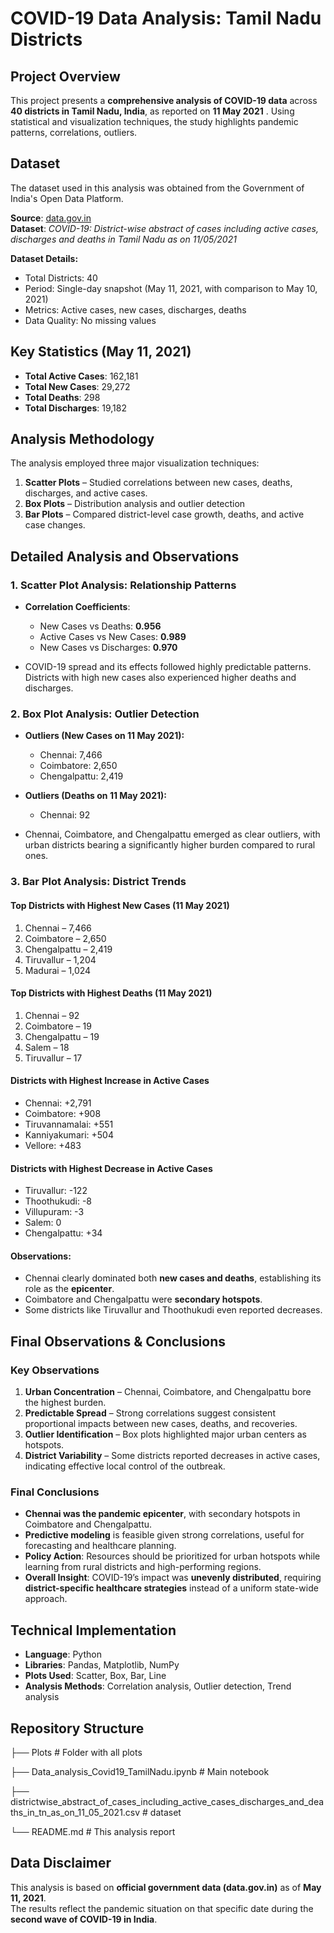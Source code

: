 # COVID-19 Data Analysis: Tamil Nadu Districts

## Project Overview
This project presents a **comprehensive analysis of COVID-19 data** across **40 districts in Tamil Nadu, India**, as reported on **11 May 2021** . Using statistical and visualization techniques, the study highlights pandemic patterns, correlations, outliers.  

## Dataset
The dataset used in this analysis was obtained from the Government of India's Open Data Platform.

**Source**: [data.gov.in](https://www.data.gov.in/resource/covid-19-district-wise-abstract-cases-including-active-cases-discharges-and-deaths-295)  
**Dataset**: *COVID-19: District-wise abstract of cases including active cases, discharges and deaths in Tamil Nadu as on 11/05/2021*  

**Dataset Details:**
- Total Districts: 40  
- Period: Single-day snapshot (May 11, 2021, with comparison to May 10, 2021)  
- Metrics: Active cases, new cases, discharges, deaths  
- Data Quality: No missing values

## Key Statistics (May 11, 2021)
- **Total Active Cases**: 162,181  
- **Total New Cases**: 29,272  
- **Total Deaths**: 298  
- **Total Discharges**: 19,182

## Analysis Methodology
The analysis employed three major visualization techniques:  

1. **Scatter Plots** – Studied correlations between new cases, deaths, discharges, and active cases.  
2. **Box Plots** – Distribution analysis and outlier detection   
3. **Bar Plots** – Compared district-level case growth, deaths, and active case changes.

## Detailed Analysis and Observations

### 1. Scatter Plot Analysis: Relationship Patterns
- **Correlation Coefficients**:  
  - New Cases vs Deaths: **0.956**  
  - Active Cases vs New Cases: **0.989**  
  - New Cases vs Discharges: **0.970**  

- COVID-19 spread and its effects followed highly predictable patterns. Districts with high new cases also experienced higher deaths and discharges.

### 2. Box Plot Analysis: Outlier Detection
- **Outliers (New Cases on 11 May 2021):**  
  - Chennai: 7,466  
  - Coimbatore: 2,650  
  - Chengalpattu: 2,419  

- **Outliers (Deaths on 11 May 2021):**  
  - Chennai: 92  

- Chennai, Coimbatore, and Chengalpattu emerged as clear outliers, with urban districts bearing a significantly higher burden compared to rural ones.

### 3. Bar Plot Analysis: District Trends

#### Top Districts with Highest New Cases (11 May 2021)
1. Chennai – 7,466  
2. Coimbatore – 2,650  
3. Chengalpattu – 2,419  
4. Tiruvallur – 1,204  
5. Madurai – 1,024  

#### Top Districts with Highest Deaths (11 May 2021)
1. Chennai – 92  
2. Coimbatore – 19  
3. Chengalpattu – 19  
4. Salem – 18  
5. Tiruvallur – 17  

#### Districts with Highest Increase in Active Cases
- Chennai: +2,791  
- Coimbatore: +908  
- Tiruvannamalai: +551  
- Kanniyakumari: +504  
- Vellore: +483  

#### Districts with Highest Decrease in Active Cases
- Tiruvallur: -122  
- Thoothukudi: -8  
- Villupuram: -3  
- Salem: 0  
- Chengalpattu: +34

#### Observations:  
- Chennai clearly dominated both **new cases and deaths**, establishing its role as the **epicenter**.  
- Coimbatore and Chengalpattu were **secondary hotspots**.  
- Some districts like Tiruvallur and Thoothukudi even reported decreases.

## Final Observations & Conclusions

### Key Observations
1. **Urban Concentration** – Chennai, Coimbatore, and Chengalpattu bore the highest burden.  
2. **Predictable Spread** – Strong correlations suggest consistent proportional impacts between new cases, deaths, and recoveries.  
3. **Outlier Identification** – Box plots highlighted major urban centers as hotspots.  
4. **District Variability** – Some districts reported decreases in active cases, indicating effective local control of the outbreak.  

### Final Conclusions
- **Chennai was the pandemic epicenter**, with secondary hotspots in Coimbatore and Chengalpattu.  
- **Predictive modeling** is feasible given strong correlations, useful for forecasting and healthcare planning.  
- **Policy Action**: Resources should be prioritized for urban hotspots while learning from rural districts and high-performing regions.  
- **Overall Insight**: COVID-19’s impact was **unevenly distributed**, requiring **district-specific healthcare strategies** instead of a uniform state-wide approach.  

## Technical Implementation
- **Language**: Python  
- **Libraries**: Pandas, Matplotlib, NumPy  
- **Plots Used**: Scatter, Box, Bar, Line  
- **Analysis Methods**: Correlation analysis, Outlier detection, Trend analysis  

## Repository Structure
├── Plots # Folder with all plots

├── Data_analysis_Covid19_TamilNadu.ipynb # Main notebook

├── districtwise_abstract_of_cases_including_active_cases_discharges_and_deaths_in_tn_as_on_11_05_2021.csv # dataset

└── README.md # This analysis report

## Data Disclaimer
This analysis is based on **official government data (data.gov.in)** as of **May 11, 2021**.  
The results reflect the pandemic situation on that specific date during the **second wave of COVID-19 in India**.  
 
